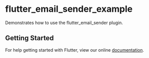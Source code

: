 # flutter_email_sender_example

Demonstrates how to use the flutter_email_sender plugin.

## Getting Started

For help getting started with Flutter, view our online
[documentation](https://flutter.io/).
